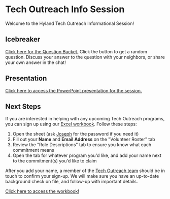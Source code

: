 # Tech Outreach Info Session
Welcome to the Hyland Tech Outreach Informational Session!

## Icebreaker
[Click here for the Question Bucket.](https://hylandtechclub.com/QuestionBucket.html) Click the button to get a random question. Discuss your answer to the question with your neighbors, or share your own answer in the chat!

## Presentation
[Click here to access the PowerPoint presentation for the session.](https://hylandsw-my.sharepoint.com/:p:/g/personal/techoutreachteam_hyland_com/EfkV67b11PFPmrb39PrNG2kBO0beClMaVHOd_JOxgG8pSg?e=zRWEKY)

## Next Steps
If you are interested in helping with any upcoming Tech Outreach programs, you can sign up using our [Excel workbook](https://hylandsw-my.sharepoint.com/:x:/g/personal/joseph_maxwell_hyland_com/EaCTNmHqLZdFk0hB1cIIMukBCp-EOET_Q91kNYCxTix1qQ?e=yh9SRL). Follow these steps:

1. Open the sheet (ask [Joseph](mailto:joseph.maxwell@hyland.com) for the password if you need it)
1. Fill out your **Name** and **Email Address** on the "Volunteer Roster" tab
1. Review the "Role Descriptions" tab to ensure you know what each commitment means
1. Open the tab for whatever program you'd like, and add your name next to the commitment(s) you'd like to claim

After you add your name, a member of the [Tech Outreach team](mailto:techoutreach@hyland.com) should be in touch to confirm your sign-up. We will make sure you have an up-to-date background check on file, and follow-up with important details.

[Click here to access the workbook!](https://hylandsw-my.sharepoint.com/:x:/g/personal/joseph_maxwell_hyland_com/EaCTNmHqLZdFk0hB1cIIMukBCp-EOET_Q91kNYCxTix1qQ?e=yh9SRL)
